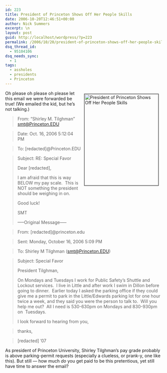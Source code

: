 ```yaml
---
id: 223
title: President of Princeton Shows Off Her People Skills
date: 2006-10-20T12:46:51+00:00
author: Nick Summers
excerpt: \n
layout: post
guid: http://localhost/wordpress/?p=223
permalink: /2006/10/20/president-of-princeton-shows-off-her-people-skills/
dsq_thread_id:
  - 95104106
dsq_needs_sync:
  - 1
tags:
  - assholes
  - presidents
  - Princeton
---
```

<img width="238" vspace="10" hspace="10" height="294" border="1" align="right" src="http://www.ivygateblog.com/wp-content/uploads/2006/10/tilghman.jpg" alt="President of Princeton Shows Off Her People Skills" />Oh please oh please oh please let this email we were forwarded be true! (We emailed the kid, but he&#8217;s not talking.)

> From: &#8220;Shirley M. Tilghman&#8221; <smt@Princeton.EDU>
  
> Date: Oct. 16, 2006 5:12:04 PM
  
> To: [redacted]@Princeton.EDU
  
> Subject: RE: Special Favor
> 
> Dear [redacted],
> 
> I am afraid that this is way BELOW my pay scale.&nbsp; This is NOT something the president should be weighing in on.
> 
> Good luck!
> 
> SMT
> 
> &#8212;&#8211;Original Message&#8212;&#8211;
  
> From: [redacted]@princeton.edu
  
> Sent: Monday, October 16, 2006 5:09 PM
  
> To: Shirley M Tilghman (smt@Princeton.EDU)
  
> Subject: Special Favor
> 
> President Tilghman,
> 
> On Mondays and Tuesdays I work for Public Safety&#8217;s Shuttle and Lockout services.&nbsp; I live in Little and after work I swim in Dillon before going to dinner.&nbsp; Earlier today I asked the parking office if they could give me a permit to park in the Little/Edwards parking lot for one hour twice a week, and they said you were the person to talk to.&nbsp; Will you help me out?&nbsp; All I need is 530-630pm on Mondays and 830-930pm on&nbsp; Tuesdays.
> 
> I look forward to hearing from you,
  
> thanks,
  
> [redacted] &#8217;07

As president of Princeton University, Shirley Tilghman&#8217;s pay grade probably is above parking-permit requests (especially a clueless, or prank-y, one like this). But still &#8212; how much _do_ you get paid to be this pretentious, yet still have time to answer the email?